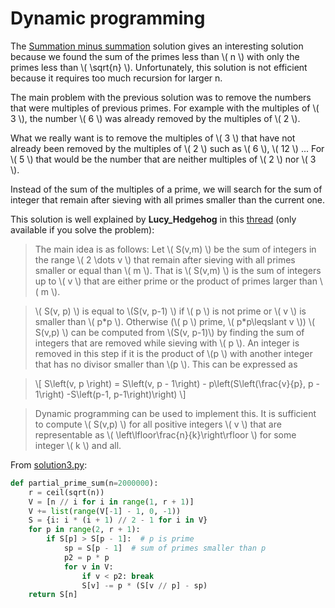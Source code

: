 # Dynamic programming

The [Summation minus summation](solution2.md) solution gives an interesting
solution because we found the sum of the primes less than \\( n \\) with only
the primes less than \\( \sqrt{n} \\). Unfortunately, this solution is not
efficient because it requires too much recursion for larger n.

The main problem with the previous solution was to remove the numbers that were
multiples of previous primes. For example with the multiples of \\( 3 \\), the
number \\( 6 \\) was already removed by the multiples of \\( 2 \\).

What we really want is to remove the multiples of \\( 3 \\) that have not
already been removed by the multiples of \\( 2 \\) such as \\( 6 \\), \\( 12 \\)
... For \\( 5 \\) that would be the number that are neither multiples of \\( 2
\\) nor \\( 3 \\).

Instead of the sum of the multiples of a prime, we will search for the sum of
integer that remain after sieving with all primes smaller than the current one.

This solution is well explained by **Lucy_Hedgehog** in this
[thread](https://projecteuler.net/thread=10;page=5#111677) (only available if
you solve the problem):

> The main idea is as follows: Let \\( S(v,m) \\) be the sum of integers in the
> range \\( 2 \dots v \\) that remain after sieving with all primes smaller or
> equal than \\( m \\). That is \\( S(v,m) \\) is the sum of integers up to
> \\( v \\) that are either prime or the product of primes larger than \\( m
> \\).

> \\( S(v, p) \\) is equal to \\(S(v, p-1) \\) if \\( p \\) is not prime or
> \\( v \\) is smaller than \\( p\*p \\). Otherwise (\\( p \\) prime, \\(
> p\*p\leqslant v \\)) \\( S(v,p) \\) can be computed from \\(S(v, p-1)\\)
> by finding the sum of integers that are removed while sieving with \\( p
> \\). An integer is removed in this step if it is the product of \\(p \\)
> with another integer that has no divisor smaller than \\(p \\). This can
> be expressed as

> \\[ S\left(v, p \right) = S\left(v, p - 1\right) - p\left(S\left(\frac{v}{p},
> p - 1\right) -S\left(p-1, p-1\right)\right) \\]

> Dynamic programming can be used to implement this. It is sufficient to
> compute \\( S(v,p) \\) for all positive integers \\( v \\) that are
> representable as \\( \left\lfloor\frac{n}{k}\right\rfloor \\) for some
> integer \\( k \\) and all.

From [solution3.py](https://github.com/TurtleSmoke/Project-Euler/blob/main/problems/problem_0010/solution3.py):

```python
def partial_prime_sum(n=2000000):
    r = ceil(sqrt(n))
    V = [n // i for i in range(1, r + 1)]
    V += list(range(V[-1] - 1, 0, -1))
    S = {i: i * (i + 1) // 2 - 1 for i in V}
    for p in range(2, r + 1):
        if S[p] > S[p - 1]:  # p is prime
            sp = S[p - 1]  # sum of primes smaller than p
            p2 = p * p
            for v in V:
                if v < p2: break
                S[v] -= p * (S[v // p] - sp)
    return S[n]
```
